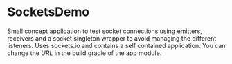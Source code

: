 # SocketsDemo

Small concept application to test socket connections using emitters, receivers and a socket singleton wrapper to avoid managing the different listeners. Uses sockets.io and contains a self contained application. You can change the *URL* in the build.gradle of the app module.